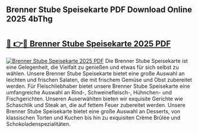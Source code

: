 ## Brenner Stube Speisekarte PDF Download Online 2025 4bThg

# <h2><a href="http://gce44x5.nevu.top/?p=Brenner+Stube+Speisekarte">🔗 👉🔴 Brenner Stube Speisekarte 2025 PDF</a></h2>

[![Brenner Stube Speisekarte 2025 PDF](https://i.imgur.com/dBaPXMq.png)](http://gce44x5.nevu.top/?p=Brenner+Stube+Speisekarte)
Die Brenner Stube Speisekarte ist eine Gelegenheit, die Vielfalt zu genießen und etwas für sich selbst zu wählen. Unsere Brenner Stube Speisekarte bietet eine große Auswahl an leichten und frischen Salaten, die mit frischem Gemüse und Obst zubereitet werden. Für Fleischliebhaber bietet unsere Brenner Stube Speisekarte eine umfangreiche Auswahl an Rind-, Schweinefleisch-, Hühnchen- und Fischgerichten. Unseren Auserwählten bieten wir exquisite Gerichte wie Schaschlik und Steak an, die auf fettem Feuer zubereitet werden. Unsere Brenner Stube Speisekarte bietet eine große Auswahl an Desserts, von klassischen Torten und Kuchen bis hin zu exquisiten Crème Brûlée und Schokoladenspezialitäten.
